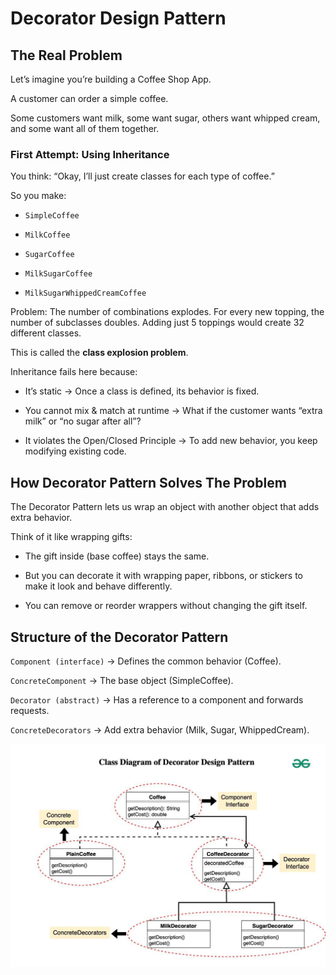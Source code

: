 # Decorator Design Pattern

## The Real Problem
Let’s imagine you’re building a Coffee Shop App.

A customer can order a simple coffee.

Some customers want milk, some want sugar, others want whipped cream, and some want all of them together.

### First Attempt: Using Inheritance

You think:
“Okay, I’ll just create classes for each type of coffee.”

So you make:

- `SimpleCoffee`

- `MilkCoffee`

- `SugarCoffee`

- `MilkSugarCoffee`

- `MilkSugarWhippedCreamCoffee`

Problem: The number of combinations explodes.
For every new topping, the number of subclasses doubles. Adding just 5 toppings would create 32 different classes.

This is called the **class explosion problem**.

Inheritance fails here because:
- It’s static → Once a class is defined, its behavior is fixed.

- You cannot mix & match at runtime → What if the customer wants “extra milk” or “no sugar after all”?

- It violates the Open/Closed Principle → To add new behavior, you keep modifying existing code.

## How Decorator Pattern Solves The Problem
The Decorator Pattern lets us wrap an object with another object that adds extra behavior.

Think of it like wrapping gifts:

- The gift inside (base coffee) stays the same.

- But you can decorate it with wrapping paper, ribbons, or stickers to make it look and behave differently.

- You can remove or reorder wrappers without changing the gift itself.

## Structure of the Decorator Pattern

`Component (interface)` → Defines the common behavior (Coffee).

`ConcreteComponent` → The base object (SimpleCoffee).

`Decorator (abstract)` → Has a reference to a component and forwards requests.

`ConcreteDecorators` → Add extra behavior (Milk, Sugar, WhippedCream).

![](./assests/Decoratorpatternclassdiagram.jpg)
